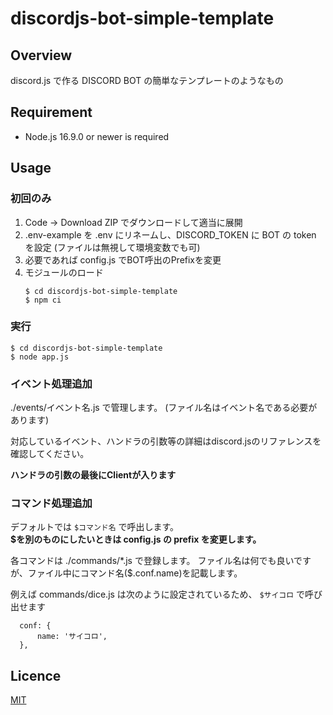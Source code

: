 # discordjs-bot-simple-template

## Overview
discord.js で作る DISCORD BOT の簡単なテンプレートのようなもの

## Requirement
* Node.js 16.9.0 or newer is required


## Usage
### 初回のみ
1. Code -> Download ZIP でダウンロードして適当に展開
1. .env-example を .env にリネームし、DISCORD_TOKEN に BOT の token を設定 (ファイルは無視して環境変数でも可)
1. 必要であれば config.js でBOT呼出のPrefixを変更
1. モジュールのロード
   ```
   $ cd discordjs-bot-simple-template
   $ npm ci
   ```


### 実行
```
$ cd discordjs-bot-simple-template
$ node app.js
```

### イベント処理追加
./events/イベント名.js で管理します。 (ファイル名はイベント名である必要があります)

対応しているイベント、ハンドラの引数等の詳細はdiscord.jsのリファレンスを確認してください。

**ハンドラの引数の最後にClientが入ります**

### コマンド処理追加
デフォルトでは `$コマンド名` で呼出します。  
**$を別のものにしたいときは config.js の prefix を変更します。**

各コマンドは ./commands/*.js で登録します。
ファイル名は何でも良いですが、ファイル中にコマンド名($.conf.name)を記載します。

例えば commands/dice.js は次のように設定されているため、 `$サイコロ` で呼び出せます
```
  conf: {
      name: 'サイコロ',
  },
```

## Licence

[MIT](https://github.com/rag769/discordjs-bot-simple-template/blob/main/LICENSE)